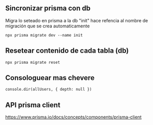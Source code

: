 ## Sincronizar prisma con db

Migra lo seteado en prisma a la db "init" hace refencia al nombre de migración que se crea automaticamente

```
npx prisma migrate dev --name init
```

## Resetear contenido de cada tabla (db)

```
npx prisma migrate reset
```

## Consologuear mas chevere

```
console.dir(allUsers, { depth: null })
```

## API prisma client

https://www.prisma.io/docs/concepts/components/prisma-client
